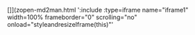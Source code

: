 <!-- Generated by /cicd/docupdate.sh -->
[]](zopen-md2man.html ':include :type=iframe name="iframe1" width=100% frameborder="0" scrolling="no" onload="styleandresizeIframe(this)"'
